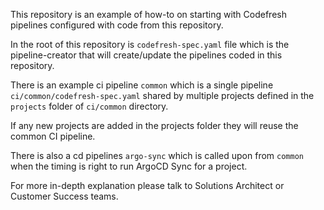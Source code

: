 This repository is an example of how-to on starting with Codefresh pipelines configured with code from this repository.

In the root of this repository is `codefresh-spec.yaml` file which is the pipeline-creator that will create/update the pipelines coded in this repository.

There is an example ci pipeline `common` which is a single pipeline `ci/common/codefresh-spec.yaml` shared by multiple projects defined in the `projects` folder of `ci/common` directory.

If any new projects are added in the projects folder they will reuse the common CI pipeline.

There is also a cd pipelines `argo-sync` which is called upon from `common` when the timing is right to run ArgoCD Sync for a project.

For more in-depth explanation please talk to Solutions Architect or Customer Success teams.

